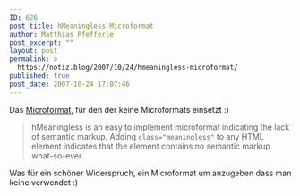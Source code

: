 ```yaml
---
ID: 626
post_title: hMeaningless Microformat
author: Matthias Pfefferle
post_excerpt: ""
layout: post
permalink: >
  https://notiz.blog/2007/10/24/hmeaningless-microformat/
published: true
post_date: 2007-10-24 17:07:46
---
```

<!-- wp:paragraph -->
<p>Das <a href="http://tetlaw.id.au/hmeaningless/">Microformat</a>, für den der keine Microformats einsetzt :)</p>
<!-- /wp:paragraph -->

<!-- wp:quote -->
<blockquote class="wp-block-quote">
	<p>hMeaningless is an easy to implement microformat indicating the lack of semantic markup. Adding <code>class="meaningless"</code> to any HTML element indicates that the element contains no semantic markup what-so-ever.</p>
</blockquote>
<!-- /wp:quote -->

<!-- wp:paragraph -->
<p>Was für ein schöner Widerspruch, ein Microformat um anzugeben dass man keine verwendet :)</p>
<!-- /wp:paragraph -->